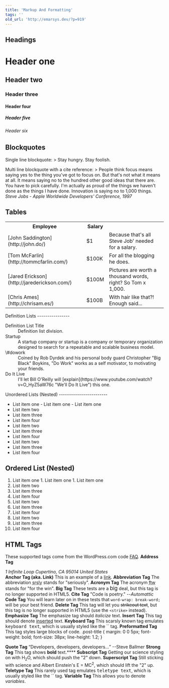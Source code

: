 ```yaml
---
title: 'Markup And Formatting'
tags: ''
old_url: 'http://emarsys.dev/?p=919'
---
```


Headings
--------

Header one
==========

Header two
----------

### Header three

#### Header four

##### Header five

###### Header six

Blockquotes
-----------

 Single line blockquote: > Stay hungry. Stay foolish.

 Multi line blockquote with a cite reference: > People think focus means saying yes to the thing you've got to focus on. But that's not what it means at all. It means saying no to the hundred other good ideas that there are. You have to pick carefully. I'm actually as proud of the things we haven't done as the things I have done. Innovation is saying no to 1,000 things. <cite>Steve Jobs - Apple Worldwide Developers' Conference, 1997</cite>

Tables
------

 <table><tbody><tr><th>Employee</th> <th class="views">Salary</th> <th></th> </tr><tr class="odd"><td>[John Saddington](http://john.do/)</td> <td>$1</td> <td>Because that's all Steve Job' needed for a salary.</td> </tr><tr class="even"><td>[Tom McFarlin](http://tommcfarlin.com/)</td> <td>$100K</td> <td>For all the blogging he does.</td> </tr><tr class="odd"><td>[Jared Erickson](http://jarederickson.com/)</td> <td>$100M</td> <td>Pictures are worth a thousand words, right? So Tom x 1,000.</td> </tr><tr class="even"><td>[Chris Ames](http://chrisam.es/)</td> <td>$100B</td> <td>With hair like that?! Enough said...</td></tr></tbody></table>Definition Lists
----------------

 <dl><dt>Definition List Title</dt><dd>Definition list division.</dd><dt>Startup</dt><dd>A startup company or startup is a company or temporary organization designed to search for a repeatable and scalable business model.</dd><dt>\#dowork</dt><dd>Coined by Rob Dyrdek and his personal body guard Christopher "Big Black" Boykins, "Do Work" works as a self motivator, to motivating your friends.</dd><dt>Do It Live</dt><dd>I'll let Bill O'Reilly will [explain](https://www.youtube.com/watch?v=O_HyZ5aW76c "We'll Do It Live") this one.</dd></dl>Unordered Lists (Nested)
------------------------

- List item one - List item one - List item one
- List item two
- List item three
- List item four
- List item two
- List item three
- List item four
- List item two
- List item three
- List item four

Ordered List (Nested)
---------------------

1. List item one 1. List item one 1. List item one
2. List item two
3. List item three
4. List item four
2. List item two
3. List item three
4. List item four
2. List item two
3. List item three
4. List item four

HTML Tags
---------

 These supported tags come from the WordPress.com code [FAQ](http://en.support.wordpress.com/code/ "Code"). **Address Tag** <address>1 Infinite Loop Cupertino, CA 95014 United States</address>**Anchor Tag (aka. Link)** This is an example of a [link](http://apple.com "Apple"). **Abbreviation Tag** The abbreviation <abbr title="Seriously">srsly</abbr> stands for "seriously". **Acronym Tag** The acronym <acronym title="For The Win">ftw</acronym> stands for "for the win". **Big Tag** These tests are a <big>big</big> deal, but this tag is no longer supported in HTML5. **Cite Tag** "Code is poetry." --<cite>Automattic</cite> **Code Tag** You will learn later on in these tests that `word-wrap: break-word;` will be your best friend. **Delete Tag** This tag will let you <del>strikeout text</del>, but this tag is no longer supported in HTML5 (use the `<strike>` instead). **Emphasize Tag** The emphasize tag should *italicize* text. **Insert Tag** This tag should denote <ins>inserted</ins> text. **Keyboard Tag** This scarsly known tag emulates <kbd>keyboard text</kbd>, which is usually styled like the `` tag. **Preformatted Tag** This tag styles large blocks of code. 
    .post-title {
    	margin: 0 0 5px;
    	font-weight: bold;
    	font-size: 38px;
    	line-height: 1.2;
    }

 **Quote Tag** <q>Developers, developers, developers...</q> --Steve Ballmer **Strong Tag** This tag shows **bold** text.**** **Subscript Tag** Getting our science styling on with H<sub>2</sub>O, which should push the "2" down. **Superscript Tag** Still sticking with science and Albert Einstein's E = MC<sup>2</sup>, which should lift the "2" up. **Teletype Tag** This rarely used tag emulates <tt>teletype text</tt>, which is usually styled like the `` tag. **Variable Tag** This allows you to denote <var>variables</var>.